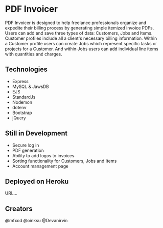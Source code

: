 # PDF Invoicer

PDF Invoicer is designed to help freelance professionals organize and expedite their billing process by generating simple itemized invoice PDFs. Users can add and save three types of data: Customers, Jobs and Items. Customer profiles include all a client's necessary billing information. Within a Customer profile users can create Jobs which represent specific tasks or projects for a Customer. And within Jobs users can add individual line items with quantities and charges.   

## Technologies

- Express
- MySQL & JawsDB
- EJS
- StandardJs
- Nodemon
- dotenv
- Bootstrap
- jQuery

## Still in Development

- Secure log in
- PDF generation
- Ability to add logos to invoices
- Sorting functionality for Customers, Jobs and Items
- Account management page

## Deployed on Heroku

URL...

## Creators

@mfxod @oinksu @Devanirvin
